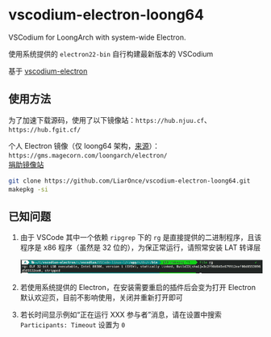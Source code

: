 # vscodium-electron-loong64
VSCodium for LoongArch with system-wide Electron.

使用系统提供的 `electron22-bin` 自行构建最新版本的 VSCodium

基于 [vscodium-electron](https://aur.archlinux.org/packages/vscodium-electron)

## 使用方法

为了加速下载源码，使用了以下镜像站：`https://hub.njuu.cf`、`https://hub.fgit.cf/`

个人 Electron 镜像（仅 loong64 架构，[来源](https://github.com/fedora-remix-loongarch/electron-bin)）：`https://gms.magecorn.com/loongarch/electron/`  
[捐助镜像站](https://gms.magecorn.com/#/donate)

```bash
git clone https://github.com/LiarOnce/vscodium-electron-loong64.git
makepkg -si
```

## 已知问题

1. 由于 VSCode 其中一个依赖 `ripgrep` 下的 `rg` 是直接提供的二进制程序，且该程序是 x86 程序（虽然是 32 位的），为保正常运行，请照常安装 LAT 转译层

   ![vscode-ripgrep](./images/vscode-ripgrep.png)

2. 若使用系统提供的 Electron，在安装需要重启的插件后会变为打开 Electron 默认欢迎页，目前不影响使用，关闭并重新打开即可

3. 若长时间显示例如“正在运行 XXX 参与者”消息，请在设置中搜索 `Participants: Timeout` 设置为 `0`
